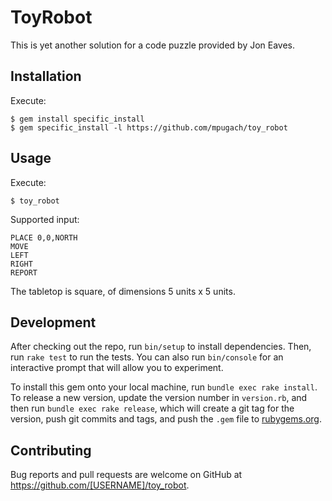 # ToyRobot

This is yet another solution for a code puzzle provided by Jon Eaves.

## Installation

Execute:

    $ gem install specific_install
    $ gem specific_install -l https://github.com/mpugach/toy_robot

## Usage

Execute:

    $ toy_robot

Supported input:

    PLACE 0,0,NORTH
    MOVE
    LEFT
    RIGHT
    REPORT

The tabletop is square, of dimensions 5 units x 5 units.

## Development

After checking out the repo, run `bin/setup` to install dependencies. Then, run `rake test` to run the tests. You can also run `bin/console` for an interactive prompt that will allow you to experiment.

To install this gem onto your local machine, run `bundle exec rake install`. To release a new version, update the version number in `version.rb`, and then run `bundle exec rake release`, which will create a git tag for the version, push git commits and tags, and push the `.gem` file to [rubygems.org](https://rubygems.org).

## Contributing

Bug reports and pull requests are welcome on GitHub at https://github.com/[USERNAME]/toy_robot.
